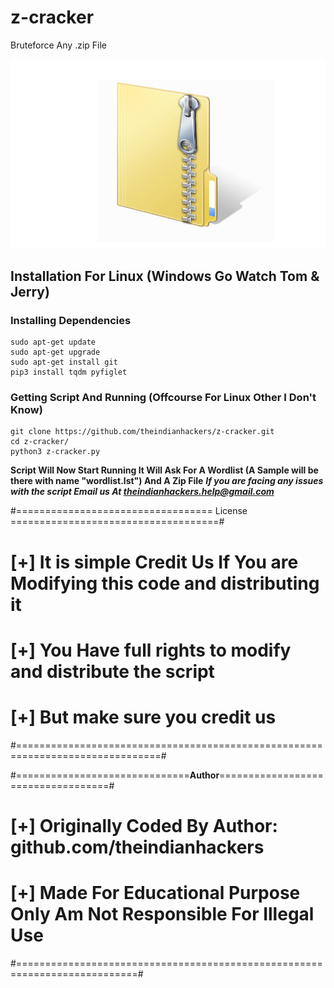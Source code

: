 # z-cracker
Bruteforce Any .zip File
<p align="center">
<img src="zipfile.png" alt="Sorry Preview Image is Not Available">
</p>

## Installation For Linux (Windows Go Watch Tom & Jerry)
### Installing Dependencies
```
sudo apt-get update
sudo apt-get upgrade
sudo apt-get install git
pip3 install tqdm pyfiglet
```

### Getting Script And Running (Offcourse For Linux Other I Don't Know)
```
git clone https://github.com/theindianhackers/z-cracker.git
cd z-cracker/
python3 z-cracker.py
```
**Script Will Now Start Running It Will Ask For A Wordlist (A Sample will be there with name "wordlist.lst") And A Zip File**
***If you are facing any issues with the script Email us At theindianhackers.help@gmail.com***

#================================== License ====================================#
# [+] It is simple Credit Us If You are Modifying this code and distributing it #
# [+] You Have full rights to modify and distribute the script                  #
# [+] But make sure you credit us                                               #
#===============================================================================#

#==============================**Author**===================================#
# [+] Originally Coded By Author: github.com/theindianhackers               #
# [+] Made For Educational Purpose Only Am Not Responsible For Illegal Use  #
#===========================================================================#

